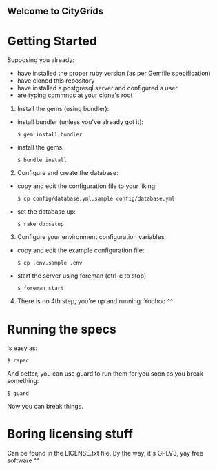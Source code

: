 ## Welcome to CityGrids

# Getting Started

Supposing you already:
* have installed the proper ruby version (as per Gemfile specification)
* have cloned this repository
* have installed a postgresql server and configured a user
* are typing commnds at your clone's root

1. Install the gems (using bundler):
  * install bundler (unless you've already got it):

    ```
    $ gem install bundler
    ```
  * install the gems:

    ```
    $ bundle install
    ```
2. Configure and create the database:
  * copy and edit the configuration file to your liking:

    ```
    $ cp config/database.yml.sample config/database.yml
    ```
  * set the database up:

    ```
    $ rake db:setup
    ```
3. Configure your environment configuration variables:
  * copy and edit the example configuration file:

    ```
    $ cp .env.sample .env
    ```
  * start the server using foreman (ctrl-c to stop)

    ```
    $ foreman start
    ```
4. There is no 4th step, you're up and running. Yoohoo ^^

# Running the specs

Is easy as:
```
$ rspec
```

And better, you can use guard to run them for you soon as you break something:
```
$ guard
```

Now you can break things.

# Boring licensing stuff

Can be found in the LICENSE.txt file. By the way, it's GPLV3, yay free software ^^
